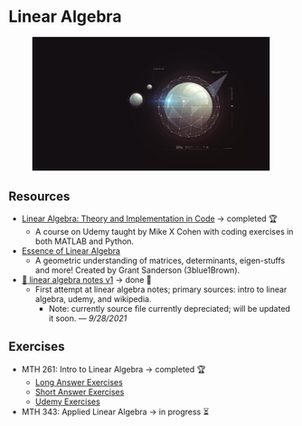# Linear Algebra

<p align="center">
  <kbd>
    <img width="420" src="../../assets/images/applied.jpg">
  </kbd>
</p>

## Resources

- [Linear Algebra: Theory and Implementation in Code](https://www.udemy.com/course/linear-algebra-theory-and-implementation/) &rarr; completed 🏆
  - A course on Udemy taught by Mike X Cohen with coding exercises in both MATLAB and Python.
- [Essence of Linear Algebra](https://www.youtube.com/playlist?list=PLZHQObOWTQDPD3MizzM2xVFitgF8hE_ab)
  - A geometric understanding of matrices, determinants, eigen-stuffs and more! Created by Grant Sanderson (3blue1Brown).
- [📑 linear algebra notes v1](http://raw.githubusercontent.com/nosvagor/notes/main/assets/prior/mth-261.pdf) &rarr; done 🏫
  - First attempt at linear algebra notes; primary sources: intro to linear algebra, udemy, and wikipedia.
    - Note: currently source file currently depreciated; will be updated it soon. &mdash; *9/28/2021*

## Exercises

- MTH 261: Intro to Linear Algebra &rarr; completed 🏆
  - [Long Answer Exercises](mth-261/long-answer)
  - [Short Answer Exercises](mth-26/short-answer)
  - [Udemy Exercises](mth-261/udemy)
- MTH 343: Applied Linear Algebra &rarr; in progress ⏳
